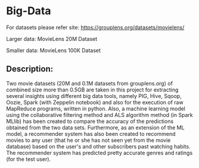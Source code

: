 # Big-Data

For datasets please refer site: https://grouplens.org/datasets/movielens/

Larger data: MovieLens 20M Dataset

Smaller data: MovieLens 100K Dataset
<br>
<h2>Description:</h2>
<p>Two movie datasets (20M and 0.1M datasets from grouplens.org) of combined size more than 0.5GB are taken in this project for extracting several insights using different big data tools, namely PIG, Hive, Sqoop, Oozie, Spark (with Zeppelin notebook) and also for the execution of raw MapReduce programs, written in python. Also, a machine learning model using the collaborative filtering method and ALS algorithm method (in Spark MLlib) has been created to compare the accuracy of the predictions obtained from the two data sets. Furthermore, as an extension of the ML model, a recommender system has also been created to recommend movies to any user (that he or she has not seen yet from the movie database) based on the user's and other subscribers past watching habits. The recommender system has predicted pretty accurate genres and ratings (for the test user).</p>
